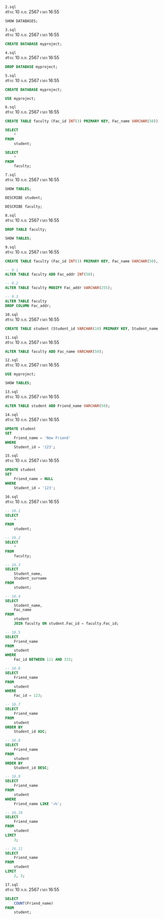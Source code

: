 `2.sql`<br>
สร้าง: 10 ก.ย. 2567 เวลา 16:55<br>
```sql
SHOW DATABASES;

```
`3.sql`<br>
สร้าง: 10 ก.ย. 2567 เวลา 16:55<br>
```sql
CREATE DATABASE myproject;

```
`4.sql`<br>
สร้าง: 10 ก.ย. 2567 เวลา 16:55<br>
```sql
DROP DATABASE myproject;
```
`5.sql`<br>
สร้าง: 10 ก.ย. 2567 เวลา 16:55<br>
```sql
CREATE DATABASE myproject;

USE myproject;

```
`6.sql`<br>
สร้าง: 10 ก.ย. 2567 เวลา 16:55<br>
```sql
CREATE TABLE faculty (Fac_id INT(3) PRIMARY KEY, Fac_name VARCHAR(50));

SELECT
	*
FROM
	student;

SELECT
	*
FROM
	faculty;

```
`7.sql`<br>
สร้าง: 10 ก.ย. 2567 เวลา 16:55<br>
```sql
SHOW TABLES;

DESCRIBE student;

DESCRIBE faculty;

```
`8.sql`<br>
สร้าง: 10 ก.ย. 2567 เวลา 16:55<br>
```sql
DROP TABLE faculty;

SHOW TABLES;

```
`9.sql`<br>
สร้าง: 10 ก.ย. 2567 เวลา 16:55<br>
```sql
CREATE TABLE faculty (Fac_id INT(3) PRIMARY KEY, Fac_name VARCHAR(50), Fac_addr INT(50));

-- 9.1
ALTER TABLE faculty ADD Fac_addr INT(50);

-- 9.2
ALTER TABLE faculty MODIFY Fac_addr VARCHAR(255);

-- 9.3
ALTER TABLE faculty
DROP COLUMN Fac_addr;

```
`10.sql`<br>
สร้าง: 10 ก.ย. 2567 เวลา 16:55<br>
```sql
CREATE TABLE student (Student_id VARCHAR(10) PRIMARY KEY, Student_name VARCHAR(50), Student_surname VARCHAR(50), Student_tel VARCHAR(10), Fac_id INT(3), FOREIGN KEY (Fac_id) REFERENCES faculty (Fac_id));

```
`11.sql`<br>
สร้าง: 10 ก.ย. 2567 เวลา 16:55<br>
```sql
ALTER TABLE faculty ADD Fac_name VARCHAR(50);

```
`12.sql`<br>
สร้าง: 10 ก.ย. 2567 เวลา 16:55<br>
```sql
USE myproject;

SHOW TABLES;

```
`13.sql`<br>
สร้าง: 10 ก.ย. 2567 เวลา 16:55<br>
```sql
ALTER TABLE student ADD Friend_name VARCHAR(50);

```
`14.sql`<br>
สร้าง: 10 ก.ย. 2567 เวลา 16:55<br>
```sql
UPDATE student
SET
	Friend_name = 'New Friend'
WHERE
	Student_id = '123';

```
`15.sql`<br>
สร้าง: 10 ก.ย. 2567 เวลา 16:55<br>
```sql
UPDATE student
SET
	Friend_name = NULL
WHERE
	Student_id = '123';

```
`16.sql`<br>
สร้าง: 10 ก.ย. 2567 เวลา 16:55<br>
```sql
-- 16.1
SELECT
	*
FROM
	student;

-- 16.2
SELECT
	*
FROM
	faculty;

-- 16.3
SELECT
	Student_name,
	Student_surname
FROM
	student;

-- 16.4
SELECT
	Student_name,
	Fac_name
FROM
	student
	JOIN faculty ON student.Fac_id = faculty.Fac_id;

-- 16.5
SELECT
	Friend_name
FROM
	student
WHERE
	Fac_id BETWEEN 111 AND 333;

-- 16.6
SELECT
	Friend_name
FROM
	student
WHERE
	Fac_id = 123;

-- 16.7
SELECT
	Friend_name
FROM
	student
ORDER BY
	Student_id ASC;

-- 16.8
SELECT
	Friend_name
FROM
	student
ORDER BY
	Student_id DESC;

-- 16.9
SELECT
	Friend_name
FROM
	student
WHERE
	Friend_name LIKE 'ก%';

-- 16.10
SELECT
	Friend_name
FROM
	student
LIMIT
	3;

-- 16.11
SELECT
	Friend_name
FROM
	student
LIMIT
	2, 3;

```
`17.sql`<br>
สร้าง: 10 ก.ย. 2567 เวลา 16:55<br>
```sql
SELECT
	COUNT(Friend_name)
FROM
	student;

```
